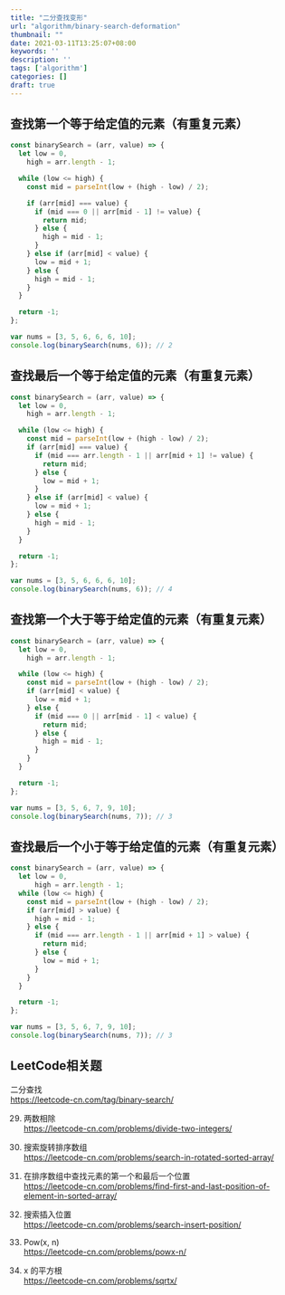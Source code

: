 ```yaml
---
title: "二分查找变形"
url: "algorithm/binary-search-deformation"
thumbnail: ""
date: 2021-03-11T13:25:07+08:00
keywords: ''
description: ''
tags: ['algorithm']
categories: []
draft: true
---
```


## 查找第一个等于给定值的元素（有重复元素）

```javascript
const binarySearch = (arr, value) => {
  let low = 0,
    high = arr.length - 1;

  while (low <= high) {
    const mid = parseInt(low + (high - low) / 2);

    if (arr[mid] === value) {
      if (mid === 0 || arr[mid - 1] != value) {
        return mid;
      } else {
        high = mid - 1;
      }
    } else if (arr[mid] < value) {
      low = mid + 1;
    } else {
      high = mid - 1;
    }
  }

  return -1;
};

var nums = [3, 5, 6, 6, 6, 10];
console.log(binarySearch(nums, 6)); // 2
```

## 查找最后一个等于给定值的元素（有重复元素）

```javascript
const binarySearch = (arr, value) => {
  let low = 0,
    high = arr.length - 1;

  while (low <= high) {
    const mid = parseInt(low + (high - low) / 2);
    if (arr[mid] === value) {
      if (mid === arr.length - 1 || arr[mid + 1] != value) {
        return mid;
      } else {
        low = mid + 1;
      }
    } else if (arr[mid] < value) {
      low = mid + 1;
    } else {
      high = mid - 1;
    }
  }

  return -1;
};

var nums = [3, 5, 6, 6, 6, 10];
console.log(binarySearch(nums, 6)); // 4
```

## 查找第一个大于等于给定值的元素（有重复元素）

```javascript
const binarySearch = (arr, value) => {
  let low = 0,
    high = arr.length - 1;

  while (low <= high) {
    const mid = parseInt(low + (high - low) / 2);
    if (arr[mid] < value) {
      low = mid + 1;
    } else {
      if (mid === 0 || arr[mid - 1] < value) {
        return mid;
      } else {
        high = mid - 1;
      }
    }
  }

  return -1;
};

var nums = [3, 5, 6, 7, 9, 10];
console.log(binarySearch(nums, 7)); // 3
```

## 查找最后一个小于等于给定值的元素（有重复元素）

```javascript
const binarySearch = (arr, value) => {
  let low = 0,
      high = arr.length - 1;
  while (low <= high) {
    const mid = parseInt(low + (high - low) / 2);
    if (arr[mid] > value) {
      high = mid - 1;
    } else {
      if (mid === arr.length - 1 || arr[mid + 1] > value) {
        return mid;
      } else {
        low = mid + 1;
      }
    }
  }

  return -1;
};

var nums = [3, 5, 6, 7, 9, 10];
console.log(binarySearch(nums, 7)); // 3
```

## LeetCode相关题

二分查找   
https://leetcode-cn.com/tag/binary-search/  

29. 两数相除  
https://leetcode-cn.com/problems/divide-two-integers/  

33. 搜索旋转排序数组  
https://leetcode-cn.com/problems/search-in-rotated-sorted-array/  

34. 在排序数组中查找元素的第一个和最后一个位置  
https://leetcode-cn.com/problems/find-first-and-last-position-of-element-in-sorted-array/  

35. 搜索插入位置  
https://leetcode-cn.com/problems/search-insert-position/  

50. Pow(x, n)  
https://leetcode-cn.com/problems/powx-n/  

69. x 的平方根  
https://leetcode-cn.com/problems/sqrtx/  



